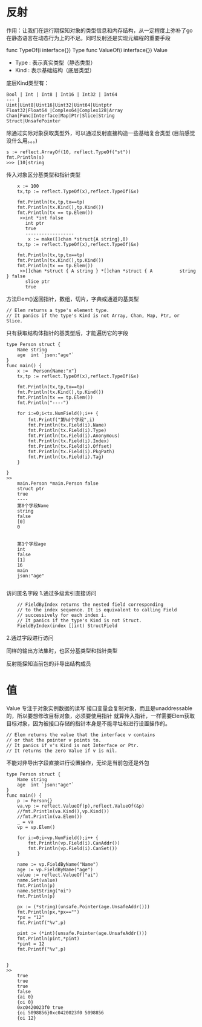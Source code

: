 # 反射
作用：让我们在运行期探知对象的类型信息和内存结构，从一定程度上弥补了go在静态语言在动态行为上的不足。同时反射还是实现元编程的重要手段

func TypeOf(i interface{}) Type
func ValueOf(i interface{}) Value

+ Type : 表示真实类型（静态类型）
+ Kind : 表示基础结构（底层类型）

底层Kind类型有：

	Bool | Int | Int8 | Int16 | Int32 | Int64
	--- |
	Uint|Uint8|Uint16|Uint32|Uint64|Uintptr
	Float32|Float64	|Complex64|Complex128|Array
	Chan|Func|Interface|Map|Ptr|Slice|String
	Struct|UnsafePointer

除通过实际对象获取类型外，可以通过反射直接构造一些基础复合类型
(目前感觉没什么用。。。)
```
s := reflect.ArrayOf(10, reflect.TypeOf("st"))
fmt.Println(s)
>>> [10]string
```

传入对象区分基类型和指针类型
```
	x := 100
	tx,tp := reflect.TypeOf(x),reflect.TypeOf(&x)
	
	fmt.Println(tx,tp,tx==tp)
	fmt.Println(tx.Kind(),tp.Kind())
	fmt.Println(tx == tp.Elem())
     >>int *int false
       int ptr
       true  
       ------------------
       	x := make([]chan *struct{A string},0)
	tx,tp := reflect.TypeOf(x),reflect.TypeOf(&x)
	
	fmt.Println(tx,tp,tx==tp)
	fmt.Println(tx.Kind(),tp.Kind())
	fmt.Println(tx == tp.Elem())
     >>[]chan *struct { A string } *[]chan *struct { A          string } false
       slice ptr
       true
```
方法Elem()返回指针，数组，切片，字典或通道的基类型
```
// Elem returns a type's element type.
// It panics if the type's Kind is not Array, Chan, Map, Ptr, or Slice.

```	

只有获取结构体指针的基类型后，才能遍历它的字段
```
type Person struct {
	Name string
	age  int `json:"age"`
}
func main() {
	x :=  Person{Name:"x"}
	tx,tp := reflect.TypeOf(x),reflect.TypeOf(&x)
	
	fmt.Println(tx,tp,tx==tp)
	fmt.Println(tx.Kind(),tp.Kind())
	fmt.Println(tx == tp.Elem())
	fmt.Println("----")
	
	for i:=0;i<tx.NumField();i++ {
		fmt.Printf("第%d个字段",i)
		fmt.Println(tx.Field(i).Name)
		fmt.Println(tx.Field(i).Type)
		fmt.Println(tx.Field(i).Anonymous)
		fmt.Println(tx.Field(i).Index)
		fmt.Println(tx.Field(i).Offset)
		fmt.Println(tx.Field(i).PkgPath)
		fmt.Println(tx.Field(i).Tag)
	}
	
}
>>
	main.Person *main.Person false
	struct ptr
	true
	----
	第0个字段Name
	string
	false
	[0]
	0


	第1个字段age
	int
	false
	[1]
	16
	main
	json:"age"
	
```
访问匿名字段
1.通过多级索引直接访问
```
	// FieldByIndex returns the nested field corresponding
	// to the index sequence. It is equivalent to calling Field
	// successively for each index i.
	// It panics if the type's Kind is not Struct.
	FieldByIndex(index []int) StructField
```
2.通过字段进行访问

同样的输出方法集时，也区分基类型和指针类型

反射能探知当前包的非导出结构成员


# 值
Value 专注于对象实例数据的读写
接口变量会复制对象，而且是unaddressable的，所以要想修改目标对象，必须要使用指针
就算传入指针，一样需要Elem获取目标对象，因为被接口存储的指针本身是不能寻址和进行设置操作的。
```
// Elem returns the value that the interface v contains
// or that the pointer v points to.
// It panics if v's Kind is not Interface or Ptr.
// It returns the zero Value if v is nil.
```
不能对非导出字段直接进行设置操作，无论是当前包还是外包
```
type Person struct {
	Name string
	age  int `json:"age"`
}
func main() {
	p := Person{}
	va,vp := reflect.ValueOf(p),reflect.ValueOf(&p)
	//fmt.Println(va.Kind(),vp.Kind())
	//fmt.Println(va.Elem())
	_ = va
	vp = vp.Elem()
	
	for i:=0;i<vp.NumField();i++ {
		fmt.Println(vp.Field(i).CanAddr())
		fmt.Println(vp.Field(i).CanSet())
	}
	
	name := vp.FieldByName("Name")
	age := vp.FieldByName("age")
	value := reflect.ValueOf("ai")
	name.Set(value)
	fmt.Println(p)
	name.SetString("oi")
	fmt.Println(p)
	
	px := (*string)(unsafe.Pointer(age.UnsafeAddr()))
	fmt.Println(px,*px=="")
	*px = "12"
	fmt.Printf("%v",p)
	
	pint := (*int)(unsafe.Pointer(age.UnsafeAddr()))
	fmt.Println(pint,*pint)
	*pint = 12
	fmt.Printf("%v",p)
	
	
}
>>
	true
	true
	true
	false
	{ai 0}
	{oi 0}
	0xc0420023f0 true
	{oi 5098856}0xc0420023f0 5098856
	{oi 12}
```
